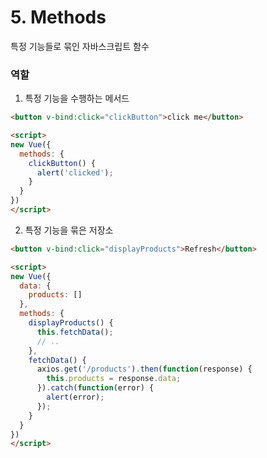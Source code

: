 # 5. Methods

특정 기능들로 묶인 자바스크립트 함수

### 역할
1. 특정 기능을 수행하는 메서드
```html
<button v-bind:click="clickButton">click me</button>

<script>
new Vue({
  methods: {
    clickButton() {
      alert('clicked');
    }
  }
})
</script>
```

2. 특정 기능을 묶은 저장소
```html
<button v-bind:click="displayProducts">Refresh</button>

<script>
new Vue({
  data: {
    products: []
  },
  methods: {
    displayProducts() {
      this.fetchData();
      // ..
    },
    fetchData() {
      axios.get('/products').then(function(response) {
        this.products = response.data;
      }).catch(function(error) {
        alert(error);
      });
    }
  }
})
</script>
```